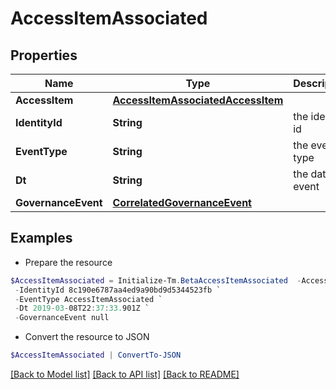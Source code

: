 # AccessItemAssociated
## Properties

Name | Type | Description | Notes
------------ | ------------- | ------------- | -------------
**AccessItem** | [**AccessItemAssociatedAccessItem**](AccessItemAssociatedAccessItem.md) |  | [optional] 
**IdentityId** | **String** | the identity id | [optional] 
**EventType** | **String** | the event type | [optional] 
**Dt** | **String** | the date of event | [optional] 
**GovernanceEvent** | [**CorrelatedGovernanceEvent**](CorrelatedGovernanceEvent.md) |  | [optional] 

## Examples

- Prepare the resource
```powershell
$AccessItemAssociated = Initialize-Tm.BetaAccessItemAssociated  -AccessItem null `
 -IdentityId 8c190e6787aa4ed9a90bd9d5344523fb `
 -EventType AccessItemAssociated `
 -Dt 2019-03-08T22:37:33.901Z `
 -GovernanceEvent null
```

- Convert the resource to JSON
```powershell
$AccessItemAssociated | ConvertTo-JSON
```

[[Back to Model list]](../README.md#documentation-for-models) [[Back to API list]](../README.md#documentation-for-api-endpoints) [[Back to README]](../README.md)

